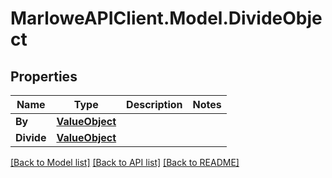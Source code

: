 # MarloweAPIClient.Model.DivideObject

## Properties

Name | Type | Description | Notes
------------ | ------------- | ------------- | -------------
**By** | [**ValueObject**](ValueObject.md) |  | 
**Divide** | [**ValueObject**](ValueObject.md) |  | 

[[Back to Model list]](../README.md#documentation-for-models) [[Back to API list]](../README.md#documentation-for-api-endpoints) [[Back to README]](../README.md)

